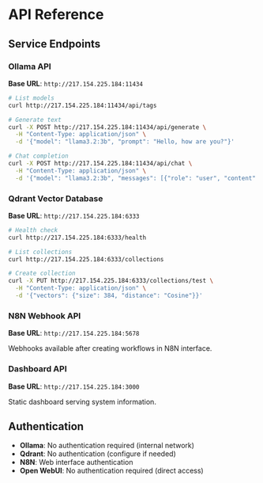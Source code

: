 # API Reference

## Service Endpoints

### Ollama API
**Base URL**: `http://217.154.225.184:11434`

```bash
# List models
curl http://217.154.225.184:11434/api/tags

# Generate text
curl -X POST http://217.154.225.184:11434/api/generate \
  -H "Content-Type: application/json" \
  -d '{"model": "llama3.2:3b", "prompt": "Hello, how are you?"}'

# Chat completion
curl -X POST http://217.154.225.184:11434/api/chat \
  -H "Content-Type: application/json" \
  -d '{"model": "llama3.2:3b", "messages": [{"role": "user", "content": "Hello!"}]}'
```

### Qdrant Vector Database
**Base URL**: `http://217.154.225.184:6333`

```bash
# Health check
curl http://217.154.225.184:6333/health

# List collections
curl http://217.154.225.184:6333/collections

# Create collection
curl -X PUT http://217.154.225.184:6333/collections/test \
  -H "Content-Type: application/json" \
  -d '{"vectors": {"size": 384, "distance": "Cosine"}}'
```

### N8N Webhook API
**Base URL**: `http://217.154.225.184:5678`

Webhooks available after creating workflows in N8N interface.

### Dashboard API
**Base URL**: `http://217.154.225.184:3000`

Static dashboard serving system information.

## Authentication

- **Ollama**: No authentication required (internal network)
- **Qdrant**: No authentication (configure if needed)
- **N8N**: Web interface authentication
- **Open WebUI**: No authentication required (direct access)